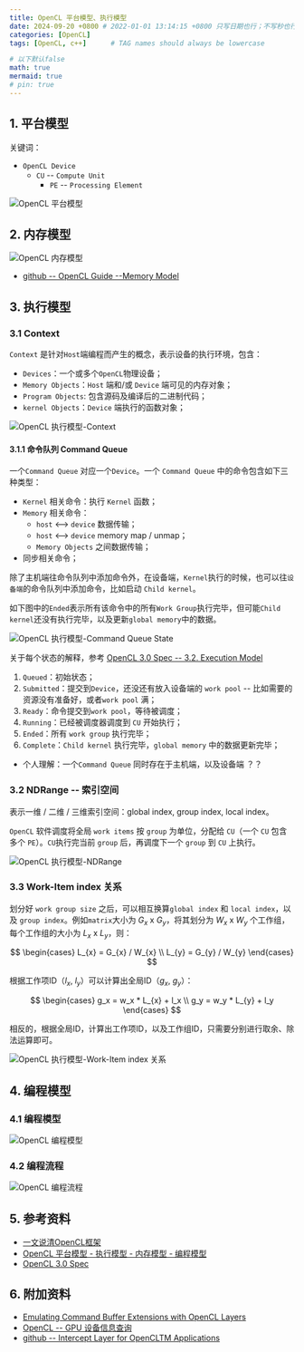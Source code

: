 ```yaml
---
title: OpenCL 平台模型、执行模型
date: 2024-09-20 +0800 # 2022-01-01 13:14:15 +0800 只写日期也行；不写秒也行；这样也行 2022-03-09T00:55:42+08:00
categories: [OpenCL]
tags: [OpenCL, c++]      # TAG names should always be lowercase

# 以下默认false
math: true
mermaid: true
# pin: true
---
```


## 1. 平台模型 ##

关键词：

* `OpenCL Device`
  * `CU` -- `Compute Unit`
    * `PE` -- `Processing Element`

![OpenCL 平台模型](/assets/images/opencl/OpenCL平台模型.png)

## 2. 内存模型 ##

![OpenCL 内存模型](/assets/images/opencl/opencl内存模型_OpenCL-Guide.jpg)

* [github -- OpenCL Guide --Memory Model](https://github.com/KhronosGroup/OpenCL-Guide/blob/main/chapters/opencl_programming_model.md#memory-model)

## 3. 执行模型 ##

### 3.1 Context ###

`Context` 是针对`Host`端编程而产生的概念，表示设备的执行环境，包含：

* `Devices`：一个或多个`OpenCL`物理设备；
* `Memory Objects`：`Host` 端和/或 `Device` 端可见的内存对象；
* `Program Objects`: 包含源码及编译后的二进制代码；
* `kernel Objects`：`Device` 端执行的函数对象；

![OpenCL 执行模型-Context](/assets/images/opencl/OpenCL执行模型--Context.png)

#### 3.1.1 命令队列 Command Queue ####

一个`Command Queue` 对应一个`Device`。一个 `Command Queue` 中的命令包含如下三种类型：

* `Kernel` 相关命令：执行 `Kernel` 函数；
* `Memory` 相关命令：
  * `host` <--> `device` 数据传输；
  * `host` <--> `device` memory map / unmap；
  * `Memory Objects` 之间数据传输；
* 同步相关命令；

除了主机端往命令队列中添加命令外，在设备端，`Kernel`执行的时候，也可以往`设备端`的命令队列中添加命令，比如启动 `Child kernel`。

如下图中的`Ended`表示所有该命令中的所有`Work Group`执行完毕，但可能`Child kernel`还没有执行完毕，以及更新`global memory`中的数据。

![OpenCL 执行模型-Command Queue State](/assets/images/opencl/OpenCL执行模型-Command_state.png)

关于每个状态的解释，参考 [OpenCL 3.0 Spec -- 3.2. Execution Model](https://registry.khronos.org/OpenCL/specs/3.0-unified/html/OpenCL_API.html#_execution_model)

1. `Queued`：初始状态；
2. `Submitted`：提交到`Device`，还没还有放入设备端的 `work pool` -- 比如需要的资源没有准备好，或者`work pool` 满；
3. `Ready`：命令提交到`work pool`，等待被调度；
4. `Running`：已经被调度器调度到 `CU` 开始执行；
5. `Ended`：所有 `work group` 执行完毕；
6. `Complete`：`Child kernel` 执行完毕，`global memory` 中的数据更新完毕；

* 个人理解：一个`Command Queue` 同时存在于主机端，以及设备端 ？？

### 3.2 NDRange -- 索引空间 ###

表示一维 / 二维 / 三维索引空间：global index, group index, local index。

`OpenCL` 软件调度将全局 `work items` 按 `group` 为单位，分配给 `CU`（一个 `CU` 包含多个 `PE`）。`CU`执行完当前 `group` 后，再调度下一个 `group` 到 `CU` 上执行。

![OpenCL 执行模型-NDRange](/assets/images/opencl/OpenCL执行模型--NDRange.png)

### 3.3 Work-Item index 关系 ###

划分好 `work group size` 之后，可以相互换算`global index` 和 `local index`，以及 `group index`。例如`matrix`大小为 $G_{x}$ x $G_{y}$，将其划分为 $W_{x}$ x $W_{y}$ 个工作组， 每个工作组的大小为 $L_{x}$ x $L_{y}$，则：

$$
\begin{cases}
L_{x} = G_{x} / W_{x} \\
L_{y} = G_{y} / W_{y}
\end{cases}
$$

根据工作项ID（$l_x$, $l_y$）可以计算出全局ID（$g_x$, $g_y$）：

$$
\begin{cases}
g_x = w_x * L_{x} + l_x \\
g_y = w_y * L_{y} + l_y
\end{cases}
$$

相反的，根据全局ID，计算出工作项ID，以及工作组ID，只需要分别进行取余、除法运算即可。

![OpenCL 执行模型-Work-Item index 关系](/assets/images/opencl/OpenCL执行模型--index.png)

## 4. 编程模型 ##

### 4.1 编程模型 ###

![OpenCL 编程模型](/assets/images/opencl/OpenCL编程模型.png)

### 4.2 编程流程 ###

![OpenCL 编程流程](/assets/images/opencl/OpenCL编程流程.png)

## 5. 参考资料 ##

* [一文说清OpenCL框架](https://www.cnblogs.com/LoyenWang/p/15085664.html)
* [OpenCL 平台模型 - 执行模型 - 内存模型 - 编程模型](https://blog.csdn.net/chengyq116/article/details/108045936)
* [OpenCL 3.0 Spec](https://registry.khronos.org/OpenCL/specs/3.0-unified/html/OpenCL_API.html)

## 6. 附加资料 ##

* [Emulating Command Buffer Extensions with OpenCL Layers](https://www.iwocl.org/wp-content/uploads/6895-James-Brodman-Intel.pdf)
* [OpenCL -- GPU 设备信息查询](https://opencl.gpuinfo.org/listdevices.php)
* [github -- Intercept Layer for OpenCLTM Applications](https://github.com/intel/opencl-intercept-layer)
